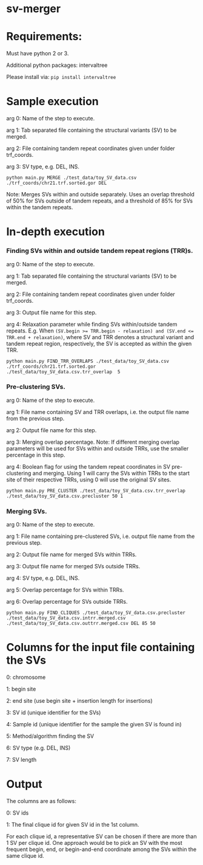 # sv-merger

# Requirements:
Must have python 2 or 3.

Additional python packages: intervaltree

Please install via: `pip install intervaltree`

# Sample execution
arg 0: Name of the step to execute.

arg 1: Tab separated file containing the structural variants (SV) to be merged.

arg 2: File containing tandem repeat coordinates given under folder trf_coords.

arg 3: SV type, e.g. DEL, INS.
```
python main.py MERGE ./test_data/toy_SV_data.csv ./trf_coords/chr21.trf.sorted.gor DEL
```

Note: Merges SVs within and outside separately. Uses an overlap threshold of 50% for SVs outside of tandem repeats, and a threshold of 85% for SVs within the tandem repeats.

# In-depth execution
### Finding SVs within and outside tandem repeat regions (TRR)s.
arg 0: Name of the step to execute.

arg 1: Tab separated file containing the structural variants (SV) to be merged.

arg 2: File containing tandem repeat coordinates given under folder trf_coords.

arg 3: Output file name for this step.

arg 4: Relaxation parameter while finding SVs within/outside tandem repeats. E.g. When `(SV.begin >= TRR.begin - relaxation) and (SV.end <= TRR.end + relaxation)`, where SV and TRR denotes a structural variant and tandem repeat region, respectively, the SV is accepted as within the given TRR.

```
python main.py FIND_TRR_OVERLAPS ./test_data/toy_SV_data.csv ./trf_coords/chr21.trf.sorted.gor ./test_data/toy_SV_data.csv.trr_overlap  5
```
### Pre-clustering SVs.
arg 0: Name of the step to execute.

arg 1: File name containing SV and TRR overlaps, i.e. the output file name from the previous step.

arg 2: Output file name for this step.

arg 3: Merging overlap percentage. Note: If different merging overlap parameters will be used for SVs within and outside TRRs, use the smaller percentage in this step.

arg 4: Boolean flag for using the tandem repeat coordinates in SV pre-clustering and merging. Using 1 will carry the SVs within TRRs to the start site of their respective TRRs, using 0 will use the original SV sites.
 
```
python main.py PRE_CLUSTER ./test_data/toy_SV_data.csv.trr_overlap  ./test_data/toy_SV_data.csv.precluster 50 1
```

### Merging SVs.
arg 0: Name of the step to execute.

arg 1: File name containing pre-clustered SVs, i.e. output file name from the previous step.

arg 2: Output file name for merged SVs within TRRs.

arg 3: Output file name for merged SVs outside TRRs.

arg 4: SV type, e.g. DEL, INS.

arg 5: Overlap percentage for SVs within TRRs.

arg 6: Overlap percentage for SVs outside TRRs.

```
python main.py FIND_CLIQUES ./test_data/toy_SV_data.csv.precluster ./test_data/toy_SV_data.csv.intrr.merged.csv ./test_data/toy_SV_data.csv.outtrr.merged.csv DEL 85 50
```

# Columns for the input file containing the SVs

0: chromosome

1: begin site

2: end site (use begin site + insertion length for insertions)

3: SV id (unique identifier for the SVs)

4: Sample id (unique identifier for the sample the given SV is found in)

5: Method/algorithm finding the SV

6: SV type (e.g. DEL, INS)

7: SV length

# Output 

The columns are as follows:

0: SV ids

1: The final clique id for given SV id in the 1st column.

For each clique id, a representative SV can be chosen if there are more than 1 SV per clique id. One approach would be to pick an SV with the most frequent begin, end, or begin-and-end coordinate among the SVs within the same clique id.



